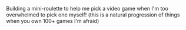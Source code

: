 Building a mini-roulette to help me pick a video game when I'm too overwhelmed to pick one myself! (this is a natural progression of things when you own 100+ games I'm afraid)
